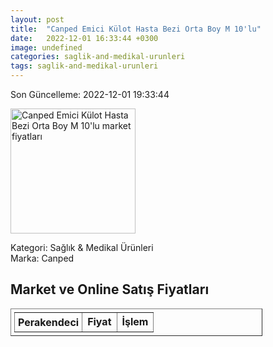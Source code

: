 ```yaml
---
layout: post
title:  "Canped Emici Külot Hasta Bezi Orta Boy M 10'lu"
date:   2022-12-01 16:33:44 +0300
image: undefined
categories: saglik-and-medikal-urunleri
tags: saglik-and-medikal-urunleri
---
```


Son Güncelleme: 2022-12-01 19:33:44

<img src="undefined" width="200" alt="Canped Emici Külot Hasta Bezi Orta Boy M 10'lu market fiyatları" />

Kategori: Sağlık & Medikal Ürünleri
<br />
Marka: Canped

<h2>Market ve Online Satış Fiyatları</h2>

<table border="1" style="padding: 5px;width:80%;">
  <tr>
    <td style="padding: 5px;"><strong>Perakendeci</strong></td>
    <td><strong>Fiyat</strong></td>
    <td><strong>İşlem</strong></td>
  </tr>
  
</table>
